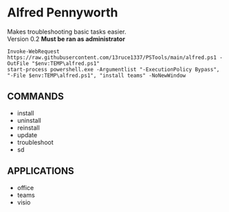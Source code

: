 # Alfred Pennyworth
Makes troubleshooting basic tasks easier.\
Version 0.2
**Must be ran as administrator**

`Invoke-WebRequest https://raw.githubusercontent.com/13ruce1337/PSTools/main/alfred.ps1 -OutFile "$env:TEMP\alfred.ps1"`\
`start-process powershell.exe -Argumentlist "-ExecutionPolicy Bypass", "-File $env:TEMP\alfred.ps1", "install teams" -NoNewWindow`

## COMMANDS
- install
- uninstall
- reinstall
- update
- troubleshoot
- sd
## APPLICATIONS
- office
- teams
- visio